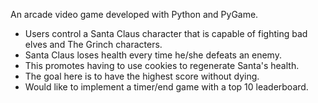 An arcade video game developed with Python and PyGame.

- Users control a Santa Claus character that is capable of fighting bad elves and The Grinch characters.
- Santa Claus loses health every time he/she defeats an enemy.
- This promotes having to use cookies to regenerate Santa's health.
- The goal here is to have the highest score without dying.
- Would like to implement a timer/end game with a top 10 leaderboard.
